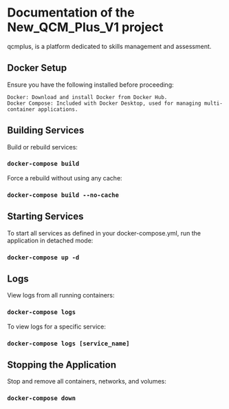 # Documentation of the New_QCM_Plus_V1 project
qcmplus, is a platform dedicated to skills management and assessment. 

## Docker Setup
Ensure you have the following installed before proceeding:

    Docker: Download and install Docker from Docker Hub.
    Docker Compose: Included with Docker Desktop, used for managing multi-container applications.

## Building Services
Build or rebuild services:
### `docker-compose build`
Force a rebuild without using any cache:
### `docker-compose build --no-cache`

## Starting Services
To start all services as defined in your docker-compose.yml, run the application in detached mode:
### `docker-compose up -d`

## Logs
View logs from all running containers:
### `docker-compose logs`
To view logs for a specific service:
### `docker-compose logs [service_name]`

## Stopping the Application
Stop and remove all containers, networks, and volumes:
### `docker-compose down`





  